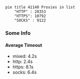 
```mermaid
pie title 41140 Proxies in list
    "HTTP" : 28353
    "HTTPS": 10792
    "SOCKS" : 9122
```

### Some Info
#### Average Timeout

- mixed: 4.2s
- http: 2.4s
- https: 8.1s
- socks: 6.4s